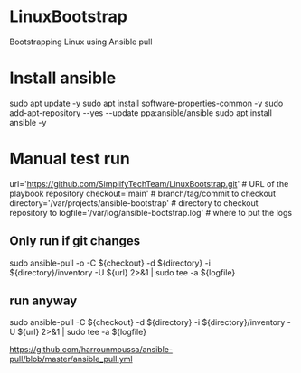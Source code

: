 # LinuxBootstrap
Bootstrapping Linux using Ansible pull

# Install ansible
sudo apt update -y
sudo apt install software-properties-common -y
sudo add-apt-repository --yes --update ppa:ansible/ansible
sudo apt install ansible -y

# Manual test run
url='https://github.com/SimplifyTechTeam/LinuxBootstrap.git'      # URL of the playbook repository
checkout='main'                                                   # branch/tag/commit to checkout
directory='/var/projects/ansible-bootstrap'                       # directory to checkout repository to
logfile='/var/log/ansible-bootstrap.log'                          # where to put the logs

## Only run if git changes
sudo ansible-pull -o -C ${checkout} -d ${directory} -i ${directory}/inventory -U ${url} 2>&1 | sudo tee -a ${logfile}

## run anyway
sudo ansible-pull -C ${checkout} -d ${directory} -i ${directory}/inventory -U ${url} 2>&1 | sudo tee -a ${logfile}


https://github.com/harrounmoussa/ansible-pull/blob/master/ansible_pull.yml